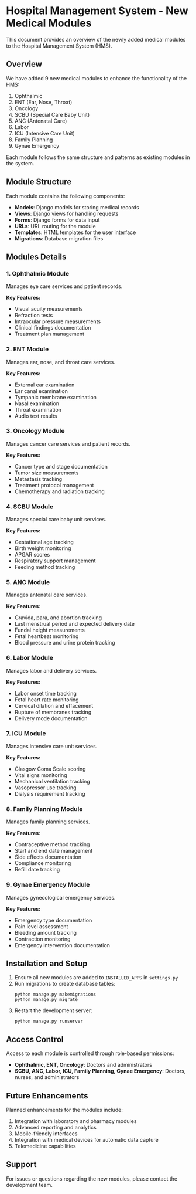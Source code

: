 # Hospital Management System - New Medical Modules

This document provides an overview of the newly added medical modules to the Hospital Management System (HMS).

## Overview

We have added 9 new medical modules to enhance the functionality of the HMS:

1. Ophthalmic
2. ENT (Ear, Nose, Throat)
3. Oncology
4. SCBU (Special Care Baby Unit)
5. ANC (Antenatal Care)
6. Labor
7. ICU (Intensive Care Unit)
8. Family Planning
9. Gynae Emergency

Each module follows the same structure and patterns as existing modules in the system.

## Module Structure

Each module contains the following components:

- **Models**: Django models for storing medical records
- **Views**: Django views for handling requests
- **Forms**: Django forms for data input
- **URLs**: URL routing for the module
- **Templates**: HTML templates for the user interface
- **Migrations**: Database migration files

## Modules Details

### 1. Ophthalmic Module
Manages eye care services and patient records.

**Key Features:**
- Visual acuity measurements
- Refraction tests
- Intraocular pressure measurements
- Clinical findings documentation
- Treatment plan management

### 2. ENT Module
Manages ear, nose, and throat care services.

**Key Features:**
- External ear examination
- Ear canal examination
- Tympanic membrane examination
- Nasal examination
- Throat examination
- Audio test results

### 3. Oncology Module
Manages cancer care services and patient records.

**Key Features:**
- Cancer type and stage documentation
- Tumor size measurements
- Metastasis tracking
- Treatment protocol management
- Chemotherapy and radiation tracking

### 4. SCBU Module
Manages special care baby unit services.

**Key Features:**
- Gestational age tracking
- Birth weight monitoring
- APGAR scores
- Respiratory support management
- Feeding method tracking

### 5. ANC Module
Manages antenatal care services.

**Key Features:**
- Gravida, para, and abortion tracking
- Last menstrual period and expected delivery date
- Fundal height measurements
- Fetal heartbeat monitoring
- Blood pressure and urine protein tracking

### 6. Labor Module
Manages labor and delivery services.

**Key Features:**
- Labor onset time tracking
- Fetal heart rate monitoring
- Cervical dilation and effacement
- Rupture of membranes tracking
- Delivery mode documentation

### 7. ICU Module
Manages intensive care unit services.

**Key Features:**
- Glasgow Coma Scale scoring
- Vital signs monitoring
- Mechanical ventilation tracking
- Vasopressor use tracking
- Dialysis requirement tracking

### 8. Family Planning Module
Manages family planning services.

**Key Features:**
- Contraceptive method tracking
- Start and end date management
- Side effects documentation
- Compliance monitoring
- Refill date tracking

### 9. Gynae Emergency Module
Manages gynecological emergency services.

**Key Features:**
- Emergency type documentation
- Pain level assessment
- Bleeding amount tracking
- Contraction monitoring
- Emergency intervention documentation

## Installation and Setup

1. Ensure all new modules are added to `INSTALLED_APPS` in `settings.py`
2. Run migrations to create database tables:
   ```
   python manage.py makemigrations
   python manage.py migrate
   ```
3. Restart the development server:
   ```
   python manage.py runserver
   ```

## Access Control

Access to each module is controlled through role-based permissions:

- **Ophthalmic, ENT, Oncology**: Doctors and administrators
- **SCBU, ANC, Labor, ICU, Family Planning, Gynae Emergency**: Doctors, nurses, and administrators

## Future Enhancements

Planned enhancements for the modules include:

1. Integration with laboratory and pharmacy modules
2. Advanced reporting and analytics
3. Mobile-friendly interfaces
4. Integration with medical devices for automatic data capture
5. Telemedicine capabilities

## Support

For issues or questions regarding the new modules, please contact the development team.